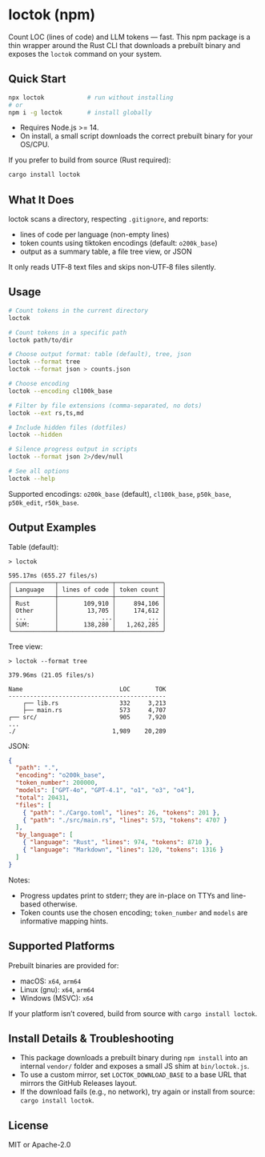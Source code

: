 # loctok (npm)

Count LOC (lines of code) and LLM tokens — fast. This npm package is a thin wrapper around the Rust CLI that downloads a prebuilt binary and exposes the `loctok` command on your system.

## Quick Start

```bash
npx loctok            # run without installing
# or
npm i -g loctok       # install globally
```

- Requires Node.js >= 14.
- On install, a small script downloads the correct prebuilt binary for your OS/CPU.

If you prefer to build from source (Rust required):

```bash
cargo install loctok
```

## What It Does

loctok scans a directory, respecting `.gitignore`, and reports:

- lines of code per language (non-empty lines)
- token counts using tiktoken encodings (default: `o200k_base`)
- output as a summary table, a file tree view, or JSON

It only reads UTF‑8 text files and skips non‑UTF‑8 files silently.

## Usage

```bash
# Count tokens in the current directory
loctok

# Count tokens in a specific path
loctok path/to/dir

# Choose output format: table (default), tree, json
loctok --format tree
loctok --format json > counts.json

# Choose encoding
loctok --encoding cl100k_base

# Filter by file extensions (comma-separated, no dots)
loctok --ext rs,ts,md

# Include hidden files (dotfiles)
loctok --hidden

# Silence progress output in scripts
loctok --format json 2>/dev/null

# See all options
loctok --help
```

Supported encodings: `o200k_base` (default), `cl100k_base`, `p50k_base`, `p50k_edit`, `r50k_base`.

## Output Examples

Table (default):

```
> loctok

595.17ms (655.27 files/s)
╭────────────┬───────────────┬─────────────╮
│ Language   │ lines of code │ token count │
├────────────┼───────────────┼─────────────┤
│ Rust       │       109,910 │     894,106 │
│ Other      │        13,705 │     174,612 │
│ ...        │            ...│         ... │
│ SUM:       │       138,280 │   1,262,285 │
╰────────────┴───────────────┴─────────────╯
```

Tree view:

```
> loctok --format tree

379.96ms (21.05 files/s)

Name                           LOC       TOK
--------------------------------------------
    ┌── lib.rs                 332     3,213
    ├── main.rs                573     4,707
┌── src/                       905     7,920
...
./                           1,989    20,289
```

JSON:

```json
{
  "path": ".",
  "encoding": "o200k_base",
  "token_number": 200000,
  "models": ["GPT-4o", "GPT-4.1", "o1", "o3", "o4"],
  "total": 20431,
  "files": [
    { "path": "./Cargo.toml", "lines": 26, "tokens": 201 },
    { "path": "./src/main.rs", "lines": 573, "tokens": 4707 }
  ],
  "by_language": [
    { "language": "Rust", "lines": 974, "tokens": 8710 },
    { "language": "Markdown", "lines": 120, "tokens": 1316 }
  ]
}
```

Notes:

- Progress updates print to stderr; they are in-place on TTYs and line-based otherwise.
- Token counts use the chosen encoding; `token_number` and `models` are informative mapping hints.

## Supported Platforms

Prebuilt binaries are provided for:

- macOS: `x64`, `arm64`
- Linux (gnu): `x64`, `arm64`
- Windows (MSVC): `x64`

If your platform isn’t covered, build from source with `cargo install loctok`.

## Install Details & Troubleshooting

- This package downloads a prebuilt binary during `npm install` into an internal `vendor/` folder and exposes a small JS shim at `bin/loctok.js`.
- To use a custom mirror, set `LOCTOK_DOWNLOAD_BASE` to a base URL that mirrors the GitHub Releases layout.
- If the download fails (e.g., no network), try again or install from source: `cargo install loctok`.

## License

MIT or Apache-2.0
